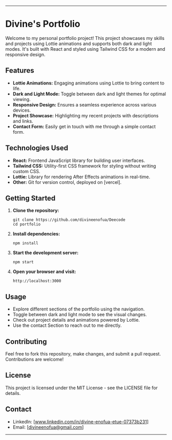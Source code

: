 
---

# Divine's Portfolio

Welcome to my personal portfolio project! This project showcases my skills and projects using Lottie animations and supports both dark and light modes. It's built with React and styled using Tailwind CSS for a modern and responsive design.

## Features

- **Lottie Animations:** Engaging animations using Lottie to bring content to life.
- **Dark and Light Mode:** Toggle between dark and light themes for optimal viewing.
- **Responsive Design:** Ensures a seamless experience across various devices.
- **Project Showcase:** Highlighting my recent projects with descriptions and links.
- **Contact Form:** Easily get in touch with me through a simple contact form.

## Technologies Used

- **React:** Frontend JavaScript library for building user interfaces.
- **Tailwind CSS:** Utility-first CSS framework for styling without writing custom CSS.
- **Lottie:** Library for rendering After Effects animations in real-time.
- **Other:** Git for version control, deployed on [vercel].

## Getting Started

1. **Clone the repository:**
   ```
   git clone https://github.com/divineenofua/Deecode
   cd portfolio
   ```

2. **Install dependencies:**
   ```
   npm install
   ```

3. **Start the development server:**
   ```
   npm start
   ```

4. **Open your browser and visit:**
   ```
   http://localhost:3000
   ```

## Usage

- Explore different sections of the portfolio using the navigation.
- Toggle between dark and light mode to see the visual changes.
- Check out project details and animations powered by Lottie.
- Use the contact Section to reach out to me directly.

## Contributing

Feel free to fork this repository, make changes, and submit a pull request. Contributions are welcome!

## License

This project is licensed under the MIT License - see the LICENSE file for details.

## Contact

- LinkedIn: [www.linkedin.com/in/divine-enofua-etue-07373b231]
- Email: [divineenofua@gmail.com]

---

